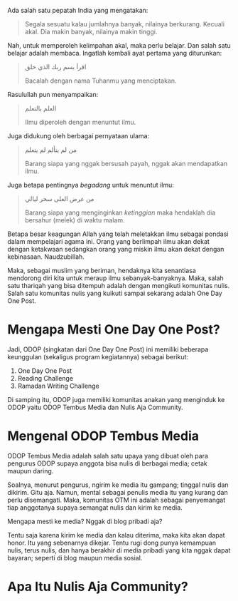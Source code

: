 Ada salah satu pepatah India yang mengatakan:

> Segala sesuatu kalau jumlahnya banyak, nilainya berkurang. Kecuali akal. Dia makin banyak, nilainya makin tinggi.

Nah, untuk memperoleh kelimpahan akal, maka perlu belajar. Dan salah satu belajar adalah membaca. Ingatlah kembali ayat pertama yang diturunkan:

> اقرأ بسم ربك الذي خلق
>
> Bacalah dengan nama Tuhanmu yang menciptakan.

Rasulullah pun menyampaikan:

> العلم بالتعلم
>
> Ilmu diperoleh dengan menuntut ilmu.

Juga didukung oleh berbagai pernyataan ulama:

> من لم يتألم لم يتعلم
>
> Barang siapa yang nggak bersusah payah, nggak akan mendapatkan ilmu.

Juga betapa pentingnya _begadang_ untuk menuntut ilmu:

> من عرض العلى سحر ليالي
>
> Barang siapa yang menginginkan _ketinggian_ maka hendaklah dia bersahur (melek) di waktu malam.

Betapa besar keagungan Allah yang telah meletakkan ilmu sebagai pondasi dalam mempelajari agama ini. Orang yang berlimpah ilmu akan dekat dengan ketakwaan sedangkan orang yang miskin ilmu akan dekat dengan kebinasaan. Naudzubillah.

Maka, sebagai muslim yang beriman, hendaknya kita senantiasa mendorong diri kita untuk meraup ilmu sebanyak-banyaknya. Maka, salah satu thariqah yang bisa ditempuh adalah dengan mengikuti komunitas nulis. Salah satu komunitas nulis yang kuikuti sampai sekarang adalah One Day One Post.

# Mengapa Mesti One Day One Post?

Jadi, ODOP (singkatan dari One Day One Post) ini memiliki beberapa keunggulan (sekaligus program kegiatannya) sebagai berikut:

1. One Day One Post
2. Reading Challenge
3. Ramadan Writing Challenge

Di samping itu, ODOP juga memiliki komunitas anakan yang menginduk ke ODOP yaitu ODOP Tembus Media dan Nulis Aja Community.

# Mengenal ODOP Tembus Media

ODOP Tembus Media adalah salah satu upaya yang dibuat oleh para pengurus ODOP supaya anggota bisa nulis di berbagai media; cetak maupun daring.

Soalnya, menurut pengurus, ngirim ke media itu gampang; tinggal nulis dan dikirim. Gitu aja. Namun, mental sebagai penulis media itu yang kurang dan perlu disemangati. Maka, komunitas OTM ini adalah sebagai penyemangat tiap anggotanya supaya semangat nulis dan kirim ke media.

Mengapa mesti ke media? Nggak di blog pribadi aja?

Tentu saja karena kirim ke media dan kalau diterima, maka kita akan dapat honor. Itu yang sebenarnya dikejar. Tentu rugi dong punya kemampuan nulis, terus nulis, dan hanya berakhir di media pribadi yang kita nggak dapat bayaran; seperti di blog maupun media sosial.

# Apa Itu Nulis Aja Community?